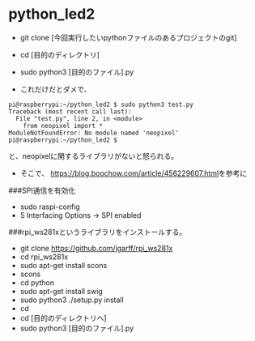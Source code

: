 # python_led2

- git clone [今回実行したいpythonファイルのあるプロジェクトのgit]
- cd [目的のディレクトリ]
- sudo python3 [目的のファイル].py


- これだけだとダメで、
```
pi@raspberrypi:~/python_led2 $ sudo python3 test.py
Traceback (most recent call last):
  File "test.py", line 2, in <module>
    from neopixel import *
ModuleNotFoundError: No module named 'neopixel'
pi@raspberrypi:~/python_led2 $ 
```


と、neopixelに関するライブラリがないと怒られる。


- そこで、 <https://blog.boochow.com/article/456229607.html>を参考に


###SPI通信を有効化
- sudo raspi-config
- 5 Interfacing Options -> SPI enabled

 
###rpi_ws281xというライブラリをインストールする。
- git clone https://github.com/jgarff/rpi_ws281x 
- cd rpi_ws281x
- sudo apt-get install scons
- scons
- cd python
- sudo apt-get install swig
- sudo python3 ./setup.py install
- cd
- cd [目的のディレクトリへ]
- sudo python3 [目的のファイル].py
